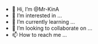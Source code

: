 - 👋 Hi, I’m @Mr-KinA
- 👀 I’m interested in ...
- 🌱 I’m currently learning ...
- 💞️ I’m looking to collaborate on ...
- 📫 How to reach me ...

<!---
Mr-KinA/Mr-KinA is a ✨ special ✨ repository because its `README.md` (this file) appears on your GitHub profile.
You can click the Preview link to take a look at your changes.
--->
